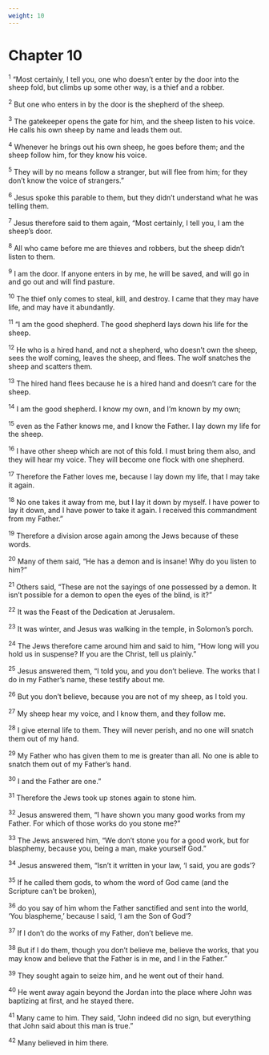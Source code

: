 ```yaml
---
weight: 10
---
```


# Chapter 10

<sup>1</sup> “Most certainly, I tell you, one who doesn’t enter by the door into the sheep fold, but climbs up some other way, is a thief and a robber. 

<sup>2</sup> But one who enters in by the door is the shepherd of the sheep. 

<sup>3</sup> The gatekeeper opens the gate for him, and the sheep listen to his voice. He calls his own sheep by name and leads them out. 

<sup>4</sup> Whenever he brings out his own sheep, he goes before them; and the sheep follow him, for they know his voice. 

<sup>5</sup> They will by no means follow a stranger, but will flee from him; for they don’t know the voice of strangers.” 

<sup>6</sup> Jesus spoke this parable to them, but they didn’t understand what he was telling them. 

<sup>7</sup> Jesus therefore said to them again, “Most certainly, I tell you, I am the sheep’s door. 

<sup>8</sup> All who came before me are thieves and robbers, but the sheep didn’t listen to them. 

<sup>9</sup> I am the door. If anyone enters in by me, he will be saved, and will go in and go out and will find pasture. 

<sup>10</sup> The thief only comes to steal, kill, and destroy. I came that they may have life, and may have it abundantly. 

<sup>11</sup> “I am the good shepherd. The good shepherd lays down his life for the sheep. 

<sup>12</sup> He who is a hired hand, and not a shepherd, who doesn’t own the sheep, sees the wolf coming, leaves the sheep, and flees. The wolf snatches the sheep and scatters them. 

<sup>13</sup> The hired hand flees because he is a hired hand and doesn’t care for the sheep. 

<sup>14</sup> I am the good shepherd. I know my own, and I’m known by my own; 

<sup>15</sup> even as the Father knows me, and I know the Father. I lay down my life for the sheep. 

<sup>16</sup> I have other sheep which are not of this fold. I must bring them also, and they will hear my voice. They will become one flock with one shepherd. 

<sup>17</sup> Therefore the Father loves me, because I lay down my life, that I may take it again. 

<sup>18</sup> No one takes it away from me, but I lay it down by myself. I have power to lay it down, and I have power to take it again. I received this commandment from my Father.” 

<sup>19</sup> Therefore a division arose again among the Jews because of these words. 

<sup>20</sup> Many of them said, “He has a demon and is insane! Why do you listen to him?” 

<sup>21</sup> Others said, “These are not the sayings of one possessed by a demon. It isn’t possible for a demon to open the eyes of the blind, is it?” 

<sup>22</sup> It was the Feast of the Dedication at Jerusalem. 

<sup>23</sup> It was winter, and Jesus was walking in the temple, in Solomon’s porch. 

<sup>24</sup> The Jews therefore came around him and said to him, “How long will you hold us in suspense? If you are the Christ, tell us plainly.” 

<sup>25</sup> Jesus answered them, “I told you, and you don’t believe. The works that I do in my Father’s name, these testify about me. 

<sup>26</sup> But you don’t believe, because you are not of my sheep, as I told you. 

<sup>27</sup> My sheep hear my voice, and I know them, and they follow me. 

<sup>28</sup> I give eternal life to them. They will never perish, and no one will snatch them out of my hand. 

<sup>29</sup> My Father who has given them to me is greater than all. No one is able to snatch them out of my Father’s hand. 

<sup>30</sup> I and the Father are one.” 

<sup>31</sup> Therefore the Jews took up stones again to stone him. 

<sup>32</sup> Jesus answered them, “I have shown you many good works from my Father. For which of those works do you stone me?” 

<sup>33</sup> The Jews answered him, “We don’t stone you for a good work, but for blasphemy, because you, being a man, make yourself God.” 

<sup>34</sup> Jesus answered them, “Isn’t it written in your law, ‘I said, you are gods’? 

<sup>35</sup> If he called them gods, to whom the word of God came (and the Scripture can’t be broken), 

<sup>36</sup> do you say of him whom the Father sanctified and sent into the world, ‘You blaspheme,’ because I said, ‘I am the Son of God’? 

<sup>37</sup> If I don’t do the works of my Father, don’t believe me. 

<sup>38</sup> But if I do them, though you don’t believe me, believe the works, that you may know and believe that the Father is in me, and I in the Father.” 

<sup>39</sup> They sought again to seize him, and he went out of their hand. 

<sup>40</sup> He went away again beyond the Jordan into the place where John was baptizing at first, and he stayed there. 

<sup>41</sup> Many came to him. They said, “John indeed did no sign, but everything that John said about this man is true.” 

<sup>42</sup> Many believed in him there. 


